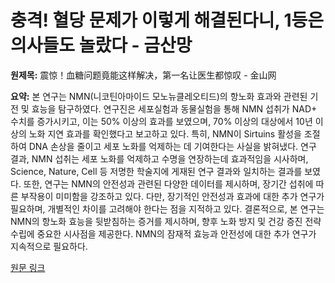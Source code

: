 # 충격! 혈당 문제가 이렇게 해결된다니, 1등은 의사들도 놀랐다 - 금산망

**원제목:** 震惊！血糖问题竟能这样解决，第一名让医生都惊叹 - 金山网

**요약:** 본 연구는 NMN(니코틴아마이드 모노뉴클레오티드)의 항노화 효과와 관련된 기전 및 효능을 탐구하였다.  연구진은 세포실험과 동물실험을 통해 NMN 섭취가 NAD+ 수치를 증가시키고,  이는 50% 이상의 효과를 보였으며,  70% 이상의 대상에서 10년 이상의 노화 지연 효과를 확인했다고 보고하고 있다.  특히, NMN이 Sirtuins 활성을 조절하여 DNA 손상을 줄이고 세포 노화를 억제하는 데 기여한다는 사실을 밝혀냈다.  연구 결과, NMN 섭취는  세포 노화를 억제하고 수명을 연장하는데 효과적임을 시사하며,  Science, Nature, Cell 등 저명한 학술지에 게재된 연구 결과와 일치하는 결과를 보였다.  또한,  연구는 NMN의 안전성과 관련된 다양한 데이터를 제시하며,  장기간 섭취에 따른 부작용이 미미함을 강조하고 있다.  다만,  장기적인 안전성과 효과에 대한 추가 연구가 필요하며,  개별적인 차이를 고려해야 한다는 점을 지적하고 있다.  결론적으로, 본 연구는 NMN의 항노화 효능을 뒷받침하는 증거를 제시하며,  향후 노화 방지 및 건강 증진 전략 수립에 중요한 시사점을 제공한다.  NMN의 잠재적 효능과 안전성에 대한 추가 연구가 지속적으로 필요하다.

[원문 링크](https://www.jsw.com.cn/2025/0725/1908836.shtml)

